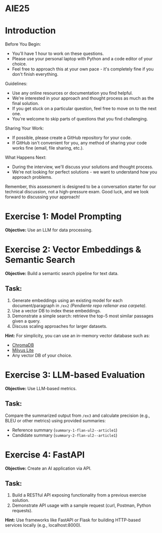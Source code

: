 # AIE25

# Introduction

Before You Begin:
- You'll have 1 hour to work on these questions.
- Please use your personal laptop with Python and a code editor of your choice.
- Feel free to approach this at your own pace - it's completely fine if you don't finish everything.

Guidelines:
- Use any online resources or documentation you find helpful.
- We're interested in your approach and thought process as much as the final solution.
- If you get stuck on a particular question, feel free to move on to the next one.
- You're welcome to skip parts of questions that you find challenging.

Sharing Your Work:
- If possible, please create a GitHub repository for your code.
- If GitHub isn't convenient for you, any method of sharing your code works fine (email, file sharing, etc.).

What Happens Next:
- During the interview, we'll discuss your solutions and thought process.
- We're not looking for perfect solutions - we want to understand how you approach problems.

Remember, this assessment is designed to be a conversation starter for our technical discussion, not a high-pressure exam. Good luck, and we look forward to discussing your approach!


# Exercise 1: Model Prompting

**Objective:** Use an LLM for data processing.


# Exercise 2: Vector Embeddings & Semantic Search

**Objective:** Build a semantic search pipeline for text data.

## Task:

1. Generate embeddings using an existing model for each document/paragraph in `/ex2` *(Pendiente repo rellenar esa carpeta)*.
2. Use a vector DB to index these embeddings.
3. Demonstrate a simple search: retrieve the top-5 most similar passages given a query.
4. Discuss scaling approaches for larger datasets.

**Hint:** For simplicity, you can use an in-memory vector database such as:
- [ChromaDB](https://docs.trychroma.com)
- [Milvus Lite](https://milvus.io/docs)
- Any vector DB of your choice.


# Exercise 3: LLM-based Evaluation

**Objective:** Use LLM-based metrics.

## Task:

Compare the summarized output from `/ex3` and calculate precision (e.g., BLEU or other metrics) using provided summaries:
- Reference summary (`summary-1-flan-ul2--article1`)
- Candidate summary (`summary-2-flan-ul2--article1`)


# Exercise 4: FastAPI

**Objective:** Create an AI application via API.

## Task:

1. Build a RESTful API exposing functionality from a previous exercise solution.
2. Demonstrate API usage with a sample request (curl, Postman, Python requests).

**Hint:** Use frameworks like FastAPI or Flask for building HTTP-based services locally (e.g., localhost:8000).
